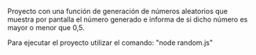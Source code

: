 Proyecto con una función de generación de números aleatorios que muestra por pantalla el número generado e informa de si dicho número es mayor o menor que 0,5.

Para ejecutar el proyecto utilizar el comando: "node random.js"

